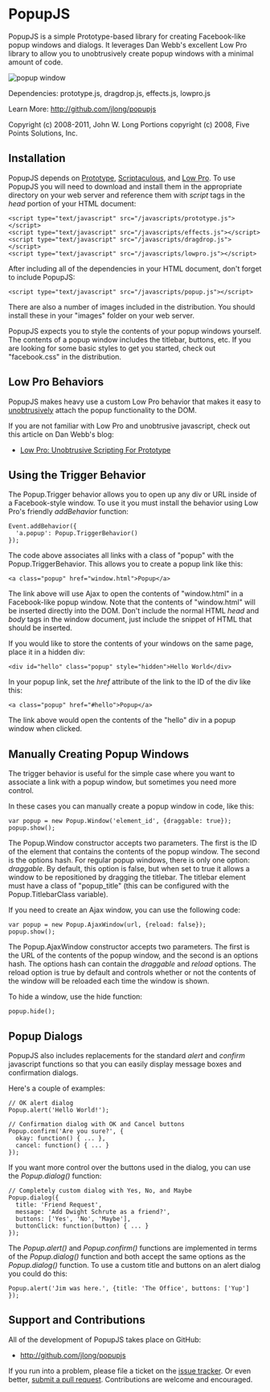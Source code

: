 PopupJS
=======

PopupJS is a simple Prototype-based library for creating Facebook-like popup
windows and dialogs. It leverages Dan Webb's excellent Low Pro library to
allow you to unobtrusively create popup windows with a minimal amount of code.

<img src="/downloads/jlong/popupjs/popup.png" alt="popup window" />

Dependencies: prototype.js, dragdrop.js, effects.js, lowpro.js

Learn More: <http://github.com/jlong/popupjs>

Copyright (c) 2008-2011, John W. Long
Portions copyright (c) 2008, Five Points Solutions, Inc.


Installation
------------------------------------------------------------------------------

PopupJS depends on [Prototype][1], [Scriptaculous][2], and [Low Pro][3]. To
use PopupJS you will need to download and install them in the appropriate
directory on your web server and reference them with _script_ tags in the
_head_ portion of your HTML document:

    <script type="text/javascript" src="/javascripts/prototype.js"></script>
    <script type="text/javascript" src="/javascripts/effects.js"></script>
    <script type="text/javascript" src="/javascripts/dragdrop.js"></script> 
    <script type="text/javascript" src="/javascripts/lowpro.js"></script>

After including all of the dependencies in your HTML document, don't forget to
include PopupJS:

    <script type="text/javascript" src="/javascripts/popup.js"></script>

There are also a number of images included in the distribution. You should
install these in your "images" folder on your web server.

PopupJS expects you to style the contents of your popup windows yourself. The
contents of a popup window includes the titlebar, buttons, etc. If you are
looking for some basic styles to get you started, check out "facebook.css" in
the distribution.


Low Pro Behaviors
------------------------------------------------------------------------------

PopupJS makes heavy use a custom Low Pro behavior that makes it easy to
[unobtrusively][4] attach the popup functionality to the DOM. 

If you are not familiar with Low Pro and unobtrusive javascript, check out
this article on Dan Webb's blog:

* [Low Pro: Unobtrusive Scripting For Prototype][5]


Using the Trigger Behavior
------------------------------------------------------------------------------

The Popup.Trigger behavior allows you to open up any div or URL inside of a
Facebook-style window. To use it you must install the behavior using
Low Pro's friendly _addBehavior_ function:

    Event.addBehavior({
      'a.popup': Popup.TriggerBehavior()
    });

The code above associates all links with a class of "popup" with the
Popup.TriggerBehavior. This allows you to create a popup link like this:

    <a class="popup" href="window.html">Popup</a>

The link above will use Ajax to open the contents of "window.html" in a
Facebook-like popup window. Note that the contents of "window.html" will be
inserted directly into the DOM. Don't include the normal HTML _head_ and
_body_ tags in the window document, just include the snippet of HTML that
should be inserted.

If you would like to store the contents of your windows on the same page,
place it in a hidden div:

    <div id="hello" class="popup" style="hidden">Hello World</div>

In your popup link, set the _href_ attribute of the link to the ID of the div
like this:

    <a class="popup" href="#hello">Popup</a>

The link above would open the contents of the "hello" div in a popup window
when clicked.


Manually Creating Popup Windows
------------------------------------------------------------------------------

The trigger behavior is useful for the simple case where you want to associate
a link with a popup window, but sometimes you need more control.

In these cases you can manually create a popup window in code, like this:

    var popup = new Popup.Window('element_id', {draggable: true});
    popup.show();

The Popup.Window constructor accepts two parameters. The first is the ID of the
element that contains the contents of the popup window. The second is the
options hash. For regular popup windows, there is only one option:
_draggable_. By default, this option is false, but when set to true it allows
a window to be repositioned by dragging the titlebar. The titlebar element
must have a class of "popup_title" (this can be configured with the
Popup.TitlebarClass variable).

If you need to create an Ajax window, you can use the following code:

    var popup = new Popup.AjaxWindow(url, {reload: false});
    popup.show();

The Popup.AjaxWindow constructor accepts two parameters. The first is the URL
of the contents of the popup window, and the second is an options hash. The
options hash can contain the _draggable_ and _reload_ options. The
reload option is true by default and controls whether or not the contents of
the window will be reloaded each time the window is shown.

To hide a window, use the hide function:

    popup.hide();


Popup Dialogs
------------------------------------------------------------------------------

PopupJS also includes replacements for the standard _alert_ and _confirm_
javascript functions so that you can easily display message boxes and
confirmation dialogs.

Here's a couple of examples:

    // OK alert dialog
    Popup.alert('Hello World!');
    
    // Confirmation dialog with OK and Cancel buttons
    Popup.confirm('Are you sure?', {
      okay: function() { ... },
      cancel: function() { ... }
    });

If you want more control over the buttons used in the dialog, you can use the
_Popup.dialog()_ function:

    // Completely custom dialog with Yes, No, and Maybe
    Popup.dialog({
      title: 'Friend Request',
      message: 'Add Dwight Schrute as a friend?',
      buttons: ['Yes', 'No', 'Maybe'],
      buttonClick: function(button) { ... }
    });

The _Popup.alert()_ and _Popup.confirm()_ functions are implemented in terms
of the _Popup.dialog()_ function and both accept the same options as the
_Popup.dialog()_ function. To use a custom title and buttons on an alert
dialog you could do this:

    Popup.alert('Jim was here.', {title: 'The Office', buttons: ['Yup'] });


Support and Contributions
------------------------------------------------------------------------------

All of the development of PopupJS takes place on GitHub:

* <http://github.com/jlong/popupjs>

If you run into a problem, please file a ticket on the [issue tracker][6]. Or
even better, [submit a pull request][7]. Contributions are welcome and
encouraged.



[1]: http://prototypejs.org
[2]: http://script.aculo.us
[3]: http://github.com/danwrong/low-pro
[4]: http://en.wikipedia.org/wiki/Unobtrusive_JavaScript
[5]: http://www.danwebb.net/2006/9/3/low-pro-unobtrusive-scripting-for-prototype
[6]: https://github.com/jlong/popupjs/issues
[7]: http://help.github.com/pull-requests/